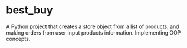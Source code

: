 # best_buy
A Python project that creates a store object from a list of products,
and making orders from user input products information.
Implementing OOP concepts.
